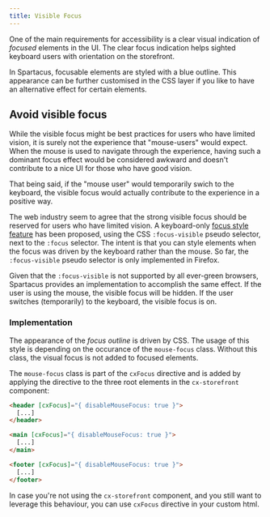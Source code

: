 ```yaml
---
title: Visible Focus
---
```


One of the main requirements for accessibility is a clear visual indication of _focused_ elements in the UI. The clear focus indication helps sighted keyboard users with orientation on the storefront. 

In Spartacus, focusable elements are styled with a blue outline. This appearance can be further customised in the CSS layer if you like to have an alternative effect for certain elements. 

## Avoid visible focus

While the visible focus might be best practices for users who have limited vision, it is surely not the experience that "mouse-users" would expect. When the mouse is used to navigate through the experience, having such a dominant focus effect would be considered awkward and doesn't contribute to a nice UI for those who have good vision.

That being said, if the "mouse user" would temporarily swich to the keyboard, the visible focus would actually contribute to the experience in a positive way. 

The web industry seem to agree that the strong visible focus should be reserved for users who have limited vision. A keyboard-only [focus style feature](https://drafts.csswg.org/selectors-4/#the-focus-visible-pseudo) has been proposed, using the CSS `:focus-visible` pseudo selector, next to the `:focus` selector. The intent is that you can style elements when the focus was driven by the keyboard rather than the mouse. So far, the `:focus-visible` pseudo selector is only implemented in Firefox. 

Given that the `:focus-visible` is not supported by all ever-green browsers, Spartacus provides an implementation to accomplish the same effect. If the user is using the mouse, the visible focus will be hidden. If the user switches (temporarily) to the keyboard, the visible focus is on. 

### Implementation
The appearance of the _focus outline_ is driven by CSS. The usage of this style is depending on the occurance of the `mouse-focus` class. Without this class, the visual focus is not added to focused elements. 

The `mouse-focus` class is part of the `cxFocus` directive and is added by applying the directive to the three root elements in the `cx-storefront` component:
```html
<header [cxFocus]="{ disableMouseFocus: true }">
  [...]
</header>

<main [cxFocus]="{ disableMouseFocus: true }">
  [...]
</main>

<footer [cxFocus]="{ disableMouseFocus: true }">
  [...]
</footer>
```

In case you're not using the `cx-storefront` component, and you still want to leverage this behaviour, you can use `cxFocus` directive in your custom html. 
